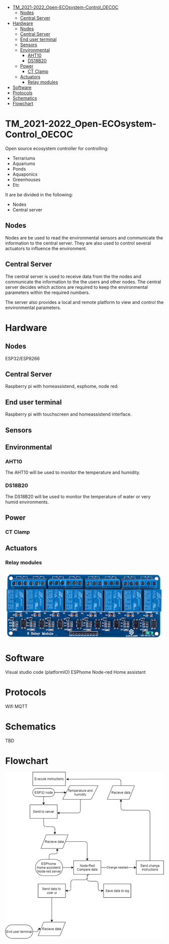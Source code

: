 - [TM_2021-2022_Open-ECOsystem-Control_OECOC](#tm_2021-2022_open-ecosystem-control_oecoc)
  - [Nodes](#nodes)
  - [Central Server](#central-server)
- [Hardware](#hardware)
  - [Nodes](#nodes-1)
  - [Central Server](#central-server-1)
  - [End user terminal](#end-user-terminal)
  - [Sensors](#sensors)
  - [Environmental](#environmental)
    - [AHT10](#aht10)
    - [DS18B20](#ds18b20)
  - [Power](#power)
    - [CT Clamp](#ct-clamp)
  - [Actuators](#actuators)
    - [Relay modules](#relay-modules)
- [Software](#software)
- [Protocols](#protocols)
- [Schematics](#schematics)
- [Flowchart](#flowchart)
# TM_2021-2022_Open-ECOsystem-Control_OECOC
Open source ecosystem controller for controlling:
- Terrariums 
- Aquariums 
- Ponds
- Aquaponics
- Greenhouses 
- Etc

It are be divided in the following:
- Nodes
- Central server

## Nodes
Nodes are be used to read the environmental sensors and communicate the information to the central server. They are also used to control several actuators to influence the environment.

## Central Server
The central server is used to receive data from the the nodes and communicate the information to the the users and other nodes. The central server decides which actions are required to keep the environmental parameters within the required numbers.

The server also provides a local and remote platform to view and control the environmental parameters.

# Hardware
## Nodes
ESP32/ESP8266 

## Central Server
Raspberry pi with homeassistend, esphome, node red.

## End user terminal
Raspberry pi with touchscreen and homeassistend interface.

## Sensors
## Environmental
### AHT10
The AHT10 will be used to monitor the temperature and humidity.
### DS18B20
The DS18B20 will be used to monitor the temperature of water or very humid environments.

## Power
### CT Clamp

## Actuators
### Relay modules

![alt text][logo]

[logo]: Doc\Resources\Pictures\Hardware\8ralay_relaymodule.jpg "8 Relay relay module"

# Software

Visual studio code (platformIO)
ESPhome
Node-red
Home assistant


# Protocols
Wifi
MQTT

# Schematics
TBD
# Flowchart

![alt text](Doc\Flowcharts\Mainflow.png "Main Flowchart")